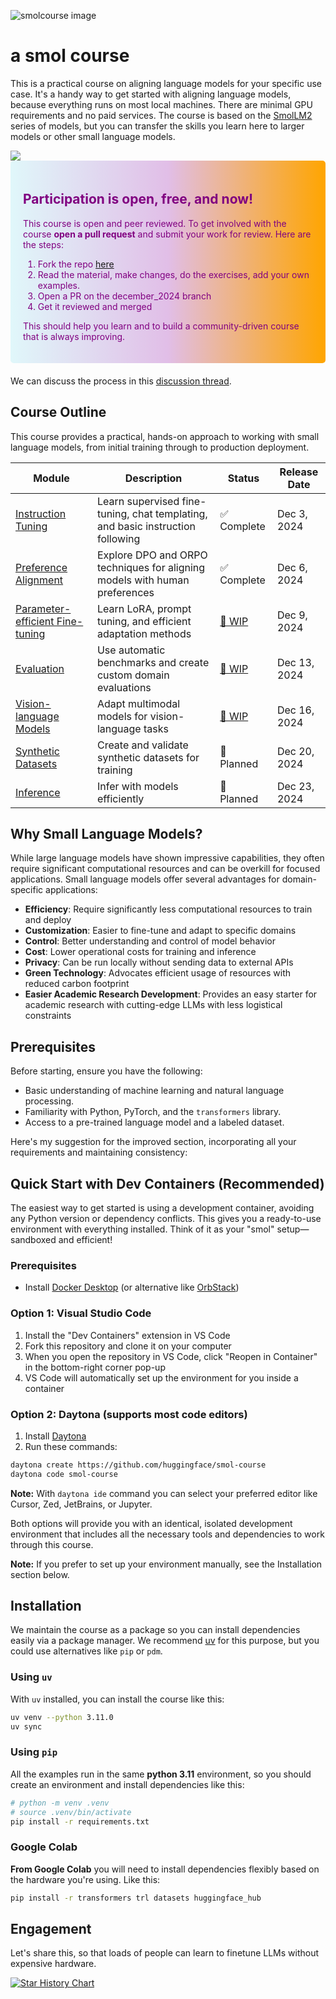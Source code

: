 ![smolcourse image](./banner.png)

# a smol course

This is a practical course on aligning language models for your specific use case. It's a handy way to get started with aligning language models, because everything runs on most local machines. There are minimal GPU requirements and no paid services. The course is based on the [SmolLM2](https://github.com/huggingface/smollm/tree/main) series of models, but you can transfer the skills you learn here to larger models or other small language models.

<a href="http://hf.co/join/discord">
<img src="https://img.shields.io/badge/Discord-7289DA?&logo=discord&logoColor=white"/>
</a>

<div style="background: linear-gradient(to right, #e0f7fa, #e1bee7, orange); padding: 20px; border-radius: 5px; margin-bottom: 20px; color: purple;">
    <h2>Participation is open, free, and now!</h2>
    <p>This course is open and peer reviewed. To get involved with the course <strong>open a pull request</strong> and submit your work for review. Here are the steps:</p>
    <ol>
        <li>Fork the repo <a href="https://github.com/huggingface/smol-course/fork">here</a></li>
        <li>Read the material, make changes, do the exercises, add your own examples.</li>
        <li>Open a PR on the december_2024 branch</li>
        <li>Get it reviewed and merged</li>
    </ol>
    <p>This should help you learn and to build a community-driven course that is always improving.</p>
</div>

We can discuss the process in this [discussion thread](https://github.com/huggingface/smol-course/discussions/2#discussion-7602932).

## Course Outline

This course provides a practical, hands-on approach to working with small language models, from initial training through to production deployment.

| Module | Description | Status | Release Date |
|--------|-------------|---------|--------------|
| [Instruction Tuning](./1_instruction_tuning) | Learn supervised fine-tuning, chat templating, and basic instruction following | ✅ Complete | Dec 3, 2024 |
| [Preference Alignment](./2_preference_alignment) | Explore DPO and ORPO techniques for aligning models with human preferences | ✅ Complete  | Dec 6, 2024 |
| [Parameter-efficient Fine-tuning](./3_parameter_efficient_finetuning) | Learn LoRA, prompt tuning, and efficient adaptation methods | [🚧 WIP](https://github.com/huggingface/smol-course/pull/41) | Dec 9, 2024 |
| [Evaluation](./4_evaluation) | Use automatic benchmarks and create custom domain evaluations | [🚧 WIP](https://github.com/huggingface/smol-course/issues/42) | Dec 13, 2024 |
| [Vision-language Models](./5_vision_language_models) | Adapt multimodal models for vision-language tasks | [🚧 WIP](https://github.com/huggingface/smol-course/issues/49) | Dec 16, 2024 |
| [Synthetic Datasets](./6_synthetic_datasets) | Create and validate synthetic datasets for training | 📝 Planned | Dec 20, 2024 |
| [Inference](./7_inference) | Infer with models efficiently | 📝 Planned | Dec 23, 2024 |

## Why Small Language Models?

While large language models have shown impressive capabilities, they often require significant computational resources and can be overkill for focused applications. Small language models offer several advantages for domain-specific applications:

- **Efficiency**: Require significantly less computational resources to train and deploy
- **Customization**: Easier to fine-tune and adapt to specific domains
- **Control**: Better understanding and control of model behavior
- **Cost**: Lower operational costs for training and inference
- **Privacy**: Can be run locally without sending data to external APIs
- **Green Technology**: Advocates efficient usage of resources with reduced carbon footprint
- **Easier Academic Research Development**: Provides an easy starter for academic research with cutting-edge LLMs with less logistical constraints

## Prerequisites

Before starting, ensure you have the following:
- Basic understanding of machine learning and natural language processing.
- Familiarity with Python, PyTorch, and the `transformers` library.
- Access to a pre-trained language model and a labeled dataset.

Here's my suggestion for the improved section, incorporating all your requirements and maintaining consistency:

## Quick Start with Dev Containers (Recommended)

The easiest way to get started is using a development container, avoiding any Python version or dependency conflicts. This gives you a ready-to-use environment with everything installed. Think of it as your "smol" setup—sandboxed and efficient!

### Prerequisites
- Install [Docker Desktop](https://www.docker.com/products/docker-desktop/) (or alternative like [OrbStack](https://orbstack.dev/))

### Option 1: Visual Studio Code
1. Install the "Dev Containers" extension in VS Code
2. Fork this repository and clone it on your computer
3. When you open the repository in VS Code, click "Reopen in Container" in the bottom-right corner pop-up
4. VS Code will automatically set up the environment for you inside a container

### Option 2: Daytona (supports most code editors)
1. Install [Daytona](https://github.com/daytonaio/daytona/)
2. Run these commands:
```bash
daytona create https://github.com/huggingface/smol-course
daytona code smol-course
```
**Note:** With `daytona ide` command you can select your preferred editor like Cursor, Zed, JetBrains, or Jupyter.

Both options will provide you with an identical, isolated development environment that includes all the necessary tools and dependencies to work through this course.

**Note:** If you prefer to set up your environment manually, see the Installation section below.

## Installation

We maintain the course as a package so you can install dependencies easily via a package manager. We recommend [uv](https://github.com/astral-sh/uv) for this purpose, but you could use alternatives like `pip` or `pdm`.

### Using `uv`

With `uv` installed, you can install the course like this:

```bash
uv venv --python 3.11.0
uv sync
```

### Using `pip`

All the examples run in the same **python 3.11** environment, so you should create an environment and install dependencies like this:

```bash
# python -m venv .venv
# source .venv/bin/activate
pip install -r requirements.txt
```

### Google Colab

**From Google Colab** you will need to install dependencies flexibly based on the hardware you're using. Like this:

```bash
pip install -r transformers trl datasets huggingface_hub
```

## Engagement

Let's share this, so that loads of people can learn to finetune LLMs without expensive hardware.

[![Star History Chart](https://api.star-history.com/svg?repos=huggingface/smol-course&type=Date)](https://star-history.com/#huggingface/smol-course&Date)
